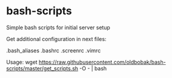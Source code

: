 # bash-scripts
Simple bash scripts for initial server setup

Get additional configuration in next files:

  .bash_aliases
  .bashrc
  .screenrc
  .vimrc

Usage:
 wget https://raw.githubusercontent.com/oldbobak/bash-scripts/master/get_scripts.sh -O - | bash
